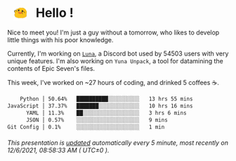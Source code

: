 <h1>   <img src="./spoink.gif" style="vertical-align:middle;" width="30px">   Hello ! </h1>

Nice to meet you! I'm just a guy without a tomorrow, who likes to develop little things with his poor knowledge.

Currently, I'm working on <a href='https://github.com/Asgarrrr/Luna'>`Luna`</a>, a Discord bot used by 54503 users with very unique features. I'm also working on `Yuna Unpack`, a tool for datamining the contents of Epic Seven's files.

This week, I've worked on ~27 hours of coding, and drinked 5 coffees ☕.

```
    Python │ 50.64%   ██████████░░░░░░░░░░   13 hrs 55 mins
JavaScript │ 37.37%   ███████░░░░░░░░░░░░░   10 hrs 16 mins
      YAML │ 11.3%    ██░░░░░░░░░░░░░░░░░░   3 hrs 6 mins
      JSON │ 0.57%    ░░░░░░░░░░░░░░░░░░░░   9 mins
Git Config │ 0.1%     ░░░░░░░░░░░░░░░░░░░░   1 min
```

###### This presentation is [updated](https://github.com/Asgarrrr) automatically every 5 minute, most recently on 12/6/2021, 08:58:33 AM ( UTC±0 ).